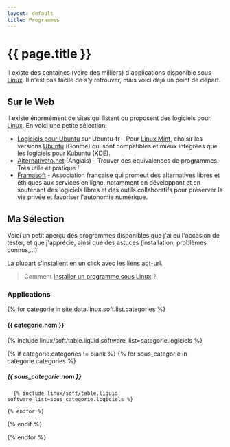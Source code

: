 ```yaml
---
layout: default
title: Programmes
---
```


# {{ page.title }}

Il existe des centaines (voire des milliers) d'applications disponible sous [Linux](../README.md). Il n'est pas facile de s'y retrouver, mais voici déjà un point de départ.

## Sur le Web

Il existe énormément de sites qui listent ou proposent des logiciels
pour [Linux](../README.md). En voici une petite sélection:

- [Logiciels pour Ubuntu](http://doc.ubuntu-fr.org/logiciels) sur Ubuntu-fr - Pour [Linux Mint](../dist/Mint.md), choisir les versions [Ubuntu](../dist/Ubuntu.md) (Gonme) qui sont compatibles et mieux integrées que les logiciels pour Kubuntu (KDE).
- [Alternativeto.net](http://alternativeto.net/) (Anglais) - Trouver des équivalences de programmes. Très utile et pratique !
- [Framasoft](http://www.framasoft.net/) - Association française qui promeut des alternatives libres et éthiques aux services en ligne, notamment en développant et en soutenant des logiciels libres et des outils collaboratifs pour préserver la vie privée et favoriser l'autonomie numérique.

## Ma Sélection

Voici un petit aperçu des programmes disponibles que j'ai eu l'occasion de tester, et que j'apprécie, ainsi que des astuces (installation, problèmes connus,...).

La plupart s'installent en un click avec les liens [apt-url](../system/apturl).

> Comment [Installer un programme sous Linux](../system/Installer_un_programme_sous_Linux.md) ?

### Applications

{% for categorie in site.data.linux.soft.list.categories %}

#### {{ categorie.nom }}

  {% include linux/soft/table.liquid software_list=categorie.logiciels %}

  {% if categorie.categories != blank %}
    {% for sous_categorie in categorie.categories %}

##### {{ sous_categorie.nom }}

      {% include linux/soft/table.liquid software_list=sous_categorie.logiciels %}

    {% endfor %}
  {% endif %}

{% endfor %}

